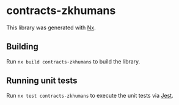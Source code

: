 # contracts-zkhumans

This library was generated with [Nx](https://nx.dev).

## Building

Run `nx build contracts-zkhumans` to build the library.

## Running unit tests

Run `nx test contracts-zkhumans` to execute the unit tests via [Jest](https://jestjs.io).
